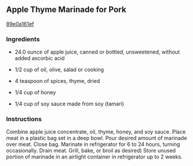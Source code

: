 ## Apple Thyme Marinade for Pork

[89e0a161ef](http://online-cookbook.com/goto/cook/rpage/001325)

### Ingredients

 - 24.0 ounce of apple juice, canned or bottled, unsweetened, without added ascorbic acid

 - 1/2 cup of oil, olive, salad or cooking

 - 4 teaspoon of spices, thyme, dried

 - 1/4 cup of honey

 - 1/4 cup of soy sauce made from soy (tamari)

### Instructions

Combine apple juice concentrate, oil, thyme, honey, and soy sauce. Place meat in a plastic bag set in a deep bowl. Pour desired amount of marinade over meat. Close bag. Marinate in refrigerator for 6 to 24 hours, turning occasionally. Drain meat. Grill, bake, or broil as desired) Store unused portion of marinade in an airtight container in refrigerator up to 2 weeks.
